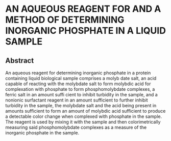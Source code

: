 # AN AQUEOUS REAGENT FOR AND A METHOD OF DETERMINING INORGANIC PHOSPHATE IN A LIQUID SAMPLE

## Abstract
An aqueous reagent for determining inorganic phosphate in a protein containing liquid biological sample comprises a molyb date salt, an acid capable of reacting with the molybdate salt to form molybdic acid for complexation with phosphate to form phosphomolybdate complexes, a ferric salt in an amount suffi cient to inhibit turbidity in the sample, and a nonionic surfactant reagent in an amount sufficient to further inhibit turbidity in the sample, the molybdate salt and the acid being present in amounts sufficient to form an amount of molybdic acid sufficient to produce a detectable color change when complexed with phosphate in the sample. The reagent is used by mixing it with the sample and then colorimetrically measuring said phosphomolybdate complexes as a measure of the inorganic phosphate in the sample.